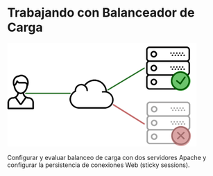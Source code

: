 # Trabajando con Balanceador de Carga

![Balanceador](image/Balanceador.gif)

Configurar y evaluar balanceo de carga con dos servidores Apache y configurar la persistencia de conexiones Web (sticky sessions).
